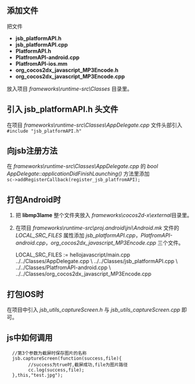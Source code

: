 添加文件
---
把文件  
* **jsb_platformAPI.h**
* **jsb_platformAPI.cpp**
* **PlatformAPI.h**
* **PlatfromAPI-android.cpp**
* **PlatfromAPI-ios.mm**
* **org_cocos2dx_javascript_MP3Encode.h**
* **org_cocos2dx_javascript_MP3Encode.cpp**

放入项目 *frameworks\runtime-src\Classes* 目录里。

引入 **jsb_platformAPI.h** 头文件
---
在项目 *frameworks\runtime-src\Classes\AppDelegate.cpp* 文件头部引入`#include "jsb_platformAPI.h"`

向jsb注册方法
---
在 *frameworks\runtime-src\Classes\AppDelegate.cpp* 的 *bool AppDelegate::applicationDidFinishLaunching()* 方法里添加  
`sc->addRegisterCallback(register_jsb_platfromAPI);`

打包Android时
---
1. 把 **libmp3lame** 整个文件夹放入 *frameworks\cocos2d-x\external*目录里。
2. 在项目 *frameworks\runtime-src\proj.android\jni\Android.mk* 文件的 *LOCAL_SRC_FILES* 属性添加
*jsb_platformAPI.cpp*，*PlatfromAPI-android.cpp*，*org_cocos2dx_javascript_MP3Encode.cpp* 三个文件。

      LOCAL_SRC_FILES := hellojavascript/main.cpp \
                       ../../Classes/AppDelegate.cpp \ 
                       ../../Classes/jsb_platformAPI.cpp \ 
                       ../../Classes/PlatfromAPI-android.cpp \ 
		       ../../Classes/org_cocos2dx_javascript_MP3Encode.cpp

打包IOS时
---
在项目中引入 *jsb_utils_captureScreen.h* 与 *jsb_utils_captureScreen.cpp* 即可。

js中如何调用
---
      //第3个参数为截屏时保存图片的名称
      jsb.captureScreen(function(success,file){
            //success为true时,截屏成功,file为图片路径
            cc.log(success,file);
      },this,"test.jpg");
      
